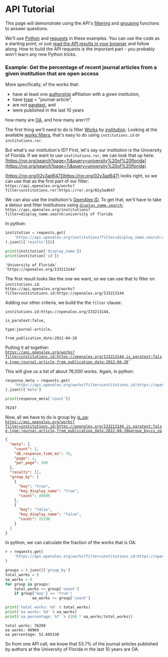# API Tutorial

This page will demonstrate using the API's [filtering](get-lists-of-entities.md#filter) and [grouping](get-groups-of-entities.md) functions to answer questions.

We'll use [Python](https://www.python.org) and [requests](https://pypi.org/project/requests/) in these examples. You can use the code as a starting point, or just [read the API results in your browser](./#calling-the-api-in-your-browser) and follow along. How to build the API requests is the important part - you probably won't learn any new Python tricks.&#x20;

### Example: Get the percentage of recent journal articles from a given institution that are open access

More specifically, of the works that:

* have at least one [authorship](../about-the-data/work.md#authorships) affiliation with a given institution,
* have [type](../about-the-data/work.md#type) = "journal-article",
* are not [paratext](../about-the-data/work.md#is\_paratext), and
* were published in the last 10 years

how many are [OA](../about-the-data/work.md#is\_oa), and how many aren't?

The first thing we'll need to do is filter [Works](../about-the-data/work.md) by [institution](../about-the-data/work.md#institutions). Looking at the available [works filters](https://docs.openalex.org/api/get-lists-of-entities#works-filters), that's easy to do using `institutions.id` or `institutions.ror`.

But what's our institution's ID? First, let's say our institution is the University of Florida. If we want to use `institutions.ror`, we can look that up here: [https://ror.org/search?page=1\&query=university%20of%20florida](https://ror.org/search?page=1\&query=university%20of%20florida)

[https://ror.org/02y3ad647](https://ror.org/02y3ad647) looks right, so we can use that as the first part of our filter:\
`https://api.openalex.org/works?filter=institutions.ror:https://ror.org/02y3ad647`

We can also use the institution's [OpenAlex ID](../about-the-data/#the-openalex-id). To get that, we'll have to take a detour and filter Institutions using [`display_name.search`:](get-lists-of-entities.md#additional-filters-3)\
`https://api.openalex.org/institutions?filter=display_name.search:university of florida`

In python:

```python
institution = requests.get(
    'https://api.openalex.org/institutions?filter=display_name.search:university of florida'
).json()['results'][0]

print(institution['display_name'])
print(institution['id'])
```

```
'University of Florida'
'https://openalex.org/I33213144'
```

The first result looks like the one we want, so we can use that to filter on `institutions.id`.\
`https://api.openalex.org/works?filter=institutions.id:https://openalex.org/I33213144`

Adding our other criteria, we build the the `filter` clause:

`institutions.id:https://openalex.org/I33213144,`

`is_paratext:false,`

`type:journal-article,`

`from_publication_date:2012-04-20`

Putting it all together:\
[`https://api.openalex.org/works?filter=institutions.id:https://openalex.org/I33213144,is_paratext:false,type:journal-article,from_publication_date:2012-04-20`](https://api.openalex.org/works?filter=institutions.id:https://openalex.org/I33213144,is\_paratext:false,type:journal-article,from\_publication\_date:2012-04-20)``

This will give us a list of about 76,000 works. Again, in python:

```python
response_meta = requests.get(
    'https://api.openalex.org/works?filter=institutions.id:https://openalex.org/I33213144,is_paratext:false,type:journal-article,from_publication_date:2012-04-20'
).json()['meta']

print(response_meta['count'])
```

```
76247
```

Now, all we have to do is group by [is\_oa](get-groups-of-entities.md#works-group\_by-attributes):\
[`https://api.openalex.org/works?filter=institutions.id:https://openalex.org/I33213144,is_paratext:false,type:journal-article,from_publication_date:2012-04-20&group_by=is_oa`](https://api.openalex.org/works?filter=institutions.id:https://openalex.org/I33213144,is\_paratext:false,type:journal-article,from\_publication\_date:2012-04-20\&group\_by=is\_oa)

```json
{
  "meta": {
    "count": 2,
    "db_response_time_ms": 76,
    "page": 1,
    "per_page": 200
  },
  "results": [],
  "group_by": [
    {
      "key": "true",
      "key_display_name": "true",
      "count": 40949
    },
    {
      "key": "false",
      "key_display_name": "false",
      "count": 35298
    }
  ]
}
```

In python, we can calculate the fraction of the works that is OA:

```python
r = requests.get(
    'https://api.openalex.org/works?filter=institutions.id:https://openalex.org/I33213144,is_paratext:false,type:journal-article,from_publication_date:2012-04-20&group_by=is_oa'
)

groups = r.json()['group_by']
total_works = 0
oa_works = 0
for group in groups:
    total_works += group['count']
    if group['key'] == 'true':
            oa_works += group['count']

print('total works: %d' % total_works)
print('oa works: %d' % oa_works)
print('oa percentage: %f' % (100 * oa_works/total_works))
```

```
total works: 76299
oa works: 40969
oa percentage: 53.695330
```

So from one API call, we know that 53.7% of the journal articles published by authors at the University of Florida in the last 10 years are OA.
